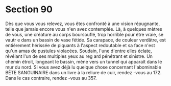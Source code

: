# Section 90

Dès que vous vous relevez, vous êtes confronté à une vision répugnante, telle que jamais
encore vous n'en avez contemplée. Là, à quelques mètres de vous, une créature au corps
boursouflé, trop horrible pour être vraie, se vautr e dans un bassin de vase fétide. Sa
carapace, de couleur verdâtre, est entièrement hérissée de piquants à l'aspect redoutable et
sa face n'est qu'un amas de pustules violacées. Soudain, l'une d'entre elles éclate, révélant
l'un de ses multiples yeux au reg ard pénétrant et sinistre. Un chemin étroit, longeant le
bassin, mène vers un tunnel qui apparaît dans le mur du nord. Si vous avez déjà lu
quelque chose concernant l'abominable BÊTE SANGUINAIRE dans un livre à la reliure
de cuir, rendez -vous au 172. Dans le cas contraire, rendez -vous au 357.
